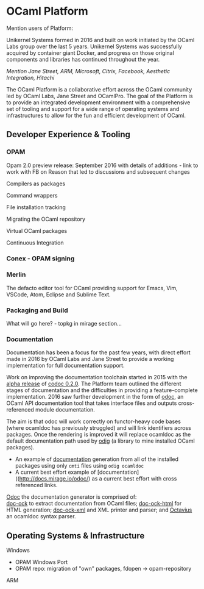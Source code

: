 # OCaml Platform

Mention users of Platform:

Unikernel Systems formed in 2016 and built on work initiated by the OCaml Labs group over the last 5 years. Unikernel Systems was successfully acquired by container giant Docker, and progress on those original components and libraries has continued throughout the year.

_Mention Jane Street, ARM, Microsoft, Citrix, Facebook, Aesthetic Integration, Hitachi_

The OCaml Platform is a collaborative effort across the OCaml community led by OCaml Labs, Jane Street and OCamlPro. The goal of the Platform is to provide an integrated development environment with a comprehensive set of tooling and support for a wide range of operating systems and infrastructures to allow for the fun and efficient development of OCaml.

## Developer Experience & Tooling

### OPAM

Opam 2.0 preview release: September 2016 with details of additions - link to work with FB on Reason that led to discussions and subsequent changes

Compilers as packages

Command wrappers

File installation tracking

Migrating the OCaml repository

Virtual OCaml packages

Continuous Integration

### Conex - OPAM signing

### Merlin

The defacto editor tool for OCaml providing support for Emacs, Vim, VSCode, Atom, Eclipse and Sublime Text.

### Packaging and Build

What will go here? - topkg in mirage section...

### Documentation

Documentation has been a focus for the past few years, with direct effort made in 2016 by OCaml Labs and Jane Street to provide a working implementation for full documentation support.

Work on improving the documentation toolchain started in 2015 with the [alpha release](http://opam.ocaml.org/blog/codoc-0-2-0-released/) of [codoc 0.2.0](https://github.com/dsheets/codoc). The Platform team outlined the different stages of documentation and the difficulties in providing a feature-complete implementation. 2016 saw further development in the form of [odoc](https://github.com/ocaml-doc/odoc), an OCaml API documentation tool that takes interface files and outputs cross-referenced module documentation.

The aim is that odoc will work correctly on functor-heavy code bases \(where ocamldoc has previously struggled\) and will link identifiers across packages. Once the rendering is improved it will replace ocamldoc as the default documentation path used by [odig](https://github.com/dbuenzli/odig) \(a library to mine installed OCaml packages\).

* An example of [documentation](http://docs.mirage.io/) generation from all of the installed packages using only `cmti` files using `odig ocamldoc`
* A current best effort example of [documentation]((http://docs.mirage.io/odoc/) as a current best effort with cross referenced links.

[Odoc](https://github.com/ocaml-doc/odoc) the documentation generator is comprised of:  
[doc-ock](https://github.com/ocaml-doc/doc-ock) to extract documentation from OCaml files; [doc-ock-html](https://github.com/ocaml-doc/doc-ock-html) for HTML generation; [doc-ock-xml](https://github.com/ocaml-doc/doc-ock-xml) and XML printer and parser; and [Octavius](https://github.com/ocaml-doc/octavius) an ocamldoc syntax parser.

## Operating Systems & Infrastructure

Windows

* OPAM Windows Port
* OPAM repo: migration of "own" packages, fdopen -&gt; opam-repository

ARM

